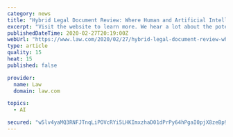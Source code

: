 ```yaml
---
category: news
title: "Hybrid Legal Document Review: Where Human and Artificial Intelligence Meet"
excerpt: "Visit the website to learn more. We hear a lot about the potential of artificial intelligence and machine learning to make the e-discovery process faster and more accurate — and in many ways, the technology is living up to these promises. But the human element remains a critical component, essentially creating a hybrid legal document review ..."
publishedDateTime: 2020-02-27T20:19:00Z
webUrl: "https://www.law.com/2020/02/27/hybrid-legal-document-review-where-human-and-artificial-intelligence-meet/"
type: article
quality: 15
heat: 15
published: false

provider:
  name: Law
  domain: law.com

topics:
  - AI

secured: "w5lv4yaMQ3RNFJTnqLiPOVcRYi5LHKImxzhaD01dPrPy64hPgaI0pjX8zeBp9Ocke8XMY9n1cmrcvbfkOMkP6BGj861vrTBN75Fb91VuIrxGQYnyNtkOBCoA/f9g4A+QgdI6GGTp+N+BKjFTN5opc6bogW9bW44Epp90FjjUMlErOC7w2GWJlUS8msXIYLPQJhnRcV5/HMk38mJBmJjQhrjYZFA+0QiX/ee4NnvmbBEQPWWBMEI68Vc6nYJVn3WLw6coG5m+hgrTqPu1QzjYNmxymneluWLGpCOOdnbe8EaM57+nJ2+kg/UVnPYfVCC4XJlLfHvcGvLWSwGWRLXoTy8zq982I4/niufTON2i6XLcf4IFW08CFzuXnTxdEv3j5QeiTt3IgYZ9+s/kAENeruKtoSLShbyAvRuXRQHGAwm4aebC7Hdd1rMzPou2r9+m6JpDL79jBah8rMgOwT68+Qr35KRbjkRC6aLlHmifF/U=;b436BCZsrwzt2x+SWx//Ng=="
---
```


